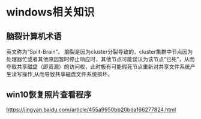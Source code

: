# windows相关知识

## 脑裂计算机术语
英文称为“Split-Brain”。
脑裂是因为cluster分裂导致的，cluster集群中节点因为处理器忙或者其他原因暂时停止响应时，其他节点可能误认为该节点“已死”，从而夺取共享磁盘（即资源）的访问权，此时极有可能假死节点重新对共享文件系统产生读写操作,从而导致共享磁盘文件系统损坏。


## win10恢复照片查看程序
https://jingyan.baidu.com/article/455a9950bb20bda166277824.html


